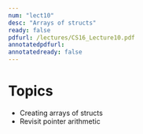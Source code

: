 ```yaml
---
num: "lect10"
desc: "Arrays of structs"
ready: false
pdfurl: /lectures/CS16_Lecture10.pdf
annotatedpdfurl: 
annotatedready: false
---
```


# Topics
* Creating arrays of structs
* Revisit pointer arithmetic

